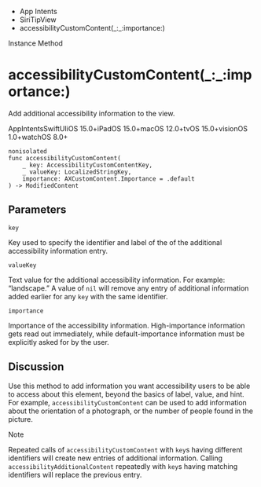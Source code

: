 

- App Intents
- SiriTipView
-  accessibilityCustomContent(\_:\_:importance:) 

Instance Method

# accessibilityCustomContent(\_:\_:importance:)

Add additional accessibility information to the view.

AppIntentsSwiftUIiOS 15.0+iPadOS 15.0+macOS 12.0+tvOS 15.0+visionOS 1.0+watchOS 8.0+

``` source
nonisolated
func accessibilityCustomContent(
    _ key: AccessibilityCustomContentKey,
    _ valueKey: LocalizedStringKey,
    importance: AXCustomContent.Importance = .default
) -> ModifiedContent
```

## Parameters 

`key`  

Key used to specify the identifier and label of the of the additional accessibility information entry.

`valueKey`  

Text value for the additional accessibility information. For example: “landscape.” A value of `nil` will remove any entry of additional information added earlier for any `key` with the same identifier.

`importance`  

Importance of the accessibility information. High-importance information gets read out immediately, while default-importance information must be explicitly asked for by the user.

## Discussion

Use this method to add information you want accessibility users to be able to access about this element, beyond the basics of label, value, and hint. For example, `accessibilityCustomContent` can be used to add information about the orientation of a photograph, or the number of people found in the picture.

Note

Repeated calls of `accessibilityCustomContent` with `key`s having different identifiers will create new entries of additional information. Calling `accessibilityAdditionalContent` repeatedly with `key`s having matching identifiers will replace the previous entry.

